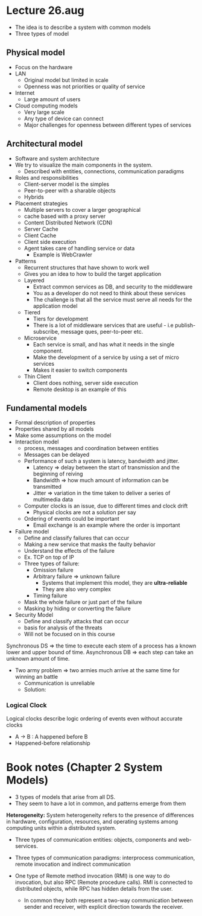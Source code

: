 # Lecture 26.aug 

- The idea is to describe a system with common models 
- Three types of model

## Physical model 
  - Focus on the hardware 
  - LAN 
    - Original model but limited in scale
    - Openness was not priorities or quality of service
  - Internet 
    - Large amount of users
  - Cloud computing models
    - Very large scale
    - Any type of device can connect 
    - Major challenges for openness between different types of services

## Architectural model
- Software and system architecture
- We try to visualize the main components in the system.
    - Described with entities, connections, communication paradigms 
- Roles and responsibilities
    - Client-server model is the simples 
    - Peer-to-peer with a sharable objects 
    - Hybrids
- Placement strategies
    - Multiple servers to cover a larger geographical 
    - cache based with a proxy server 
    - Content Distributed Network (CDN)
    - Server Cache 
    - Client Cache 
    - Client side execution 
    - Agent takes care of handling service or data
      - Example is WebCrawler 
- Patterns 
    - Recurrent structures that have shown to work well 
    - Gives you an idea to how to build the target application 
    - Layered
      - Extract common services as DB, and security to the middleware
      - You as a developer do not need to think about these services
      - The challenge is that all the service must serve all needs for the application model
    - Tiered
      - Tiers for development 
      - There is a lot of middleware services that are useful - i.e publish-subscribe, message ques, peer-to-peer etc. 
    - Microservice
      - Each service is small, and has what it needs in the single component. 
      - Make the development of a service by using a set of micro services
      - Makes it easier to switch components 
    - Thin Client
      - Client does nothing, server side execution
      - Remote desktop is an example of this
  

## Fundamental models
- Formal description of properties
- Properties shared by all models 
- Make some assumptions on the model 
- Interaction model
  - process, messages and coordination between entities
  - Messages can be delayed 
  - Performance of such a system is latency, bandwidth and jitter.
    - Latency => delay between the start of transmission and the beginning of reiving
    - Bandwidth => how much amount of information can be transmitted
    - Jitter => variation in the time taken to deliver a series of multimedia data
  - Computer clocks is an issue, due to different times and clock drift 
    - Physical clocks are not a solution per say
  - Ordering of events could be important 
    - Email exchange is an example where the order is important
- Failure model 
  - Define and classify failures that can occur
  - Making a new service that masks the faulty behavior 
  - Understand the effects of the failure
  - Ex. TCP on top of IP
  - Three types of failure: 
    - Omission failure
    - Arbitrary failure => unknown failure 
      - Systems that implement this model, they are **ultra-reliable**
      - They are also very complex  
    - Timing failure
  - Mask the whole failure or just part of the failure 
  - Masking by hiding or converting the failure 
- Security Model 
  - Define and classify attacks that can occur
  - basis for analysis of the threats
  - Will not be focused on in this course 


Synchronous DS => the time to execute each stem of a process has a known lower and upper bound of time. 
Asynchronous DB => each step can take an unknown amount of time. 
- Two army problem => two armies much arrive at the same time for winning an battle 
  - Communication is unreliable 
  - Solution: 

### Logical Clock 
Logical clocks describe logic ordering of events even without accurate clocks
- A -> B : A happened before B
- Happened-before relationship





# Book notes (Chapter 2 System Models)

- 3 types of models that arise from all DS.
- They seem to have a lot in common, and patterns emerge from them

**Heterogeneity:** System heterogeneity refers to the presence of differences in hardware, configuration, resources, and operating systems among computing units within a distributed system.

- Three types of communication entities: objects, components and web-services. 

- Three types of communication paradigms: interprocess communication, remote invocation and indirect communication 
- One type of Remote method invocation (RMI) is one way to do invocation, but also RPC (Remote procedure calls). RMI is connected to distributed objects, while RPC has hidden details from the user. 
  - In common they both represent a two-way communication between sender and receiver, with explicit direction towards the receiver.  